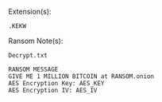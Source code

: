 Extension(s): 
```
.KEKW
```
Ransom Note(s): 
```
Decrypt.txt
```
```
RANSOM MESSAGE
GIVE ME 1 MILLION BITCOIN at RANSOM.onion
AES Encryption Key: AES_KEY
AES Encryption IV: AES_IV
```
